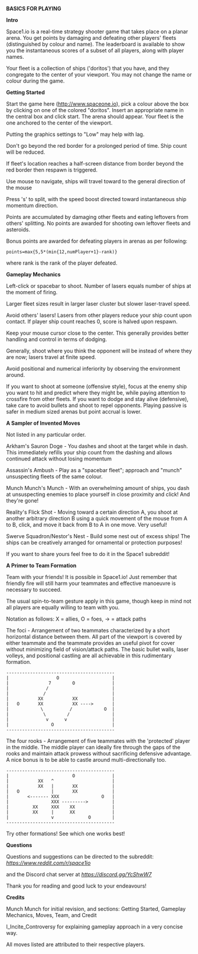 **BASICS FOR PLAYING**

**Intro**

Space1.io is a real-time strategy shooter game that takes place on a planar arena. You get points by damaging and defeating other players' fleets (distinguished by colour and name). The leaderboard is available to show you the instantaneous scores of a subset of all players, along with player names.

Your fleet is a collection of ships ('doritos') that you have, and they congregate to the center of your viewport. You may not change the name or colour during the game.


**Getting Started**

Start the game here (http://www.spaceone.io), pick a colour above the box by clicking on one of the colored "doritos". Insert an appropriate name in the central box and click start. The arena should appear. Your fleet is the one anchored to the center of the viewport.

Putting the graphics settings to "Low" may help with lag.

Don't go beyond the red border for a prolonged period of time. Ship count will be reduced.

If fleet's location reaches a half-screen distance from border beyond the red border then respawn is triggered.

Use mouse to navigate, ships will travel toward to the general direction of the mouse

Press 's' to split, with the speed boost directed toward instantaneous ship momentum direction.

Points are accumulated by damaging other fleets and eating leftovers from others' splitting. No points are awarded for shooting own leftover fleets and asteroids.

Bonus points are awarded for defeating players in arenas as per following:

    points=max{5,5*(min{12,numPlayer+1}-rank)}

where rank is the rank of the player defeated.

**Gameplay Mechanics**

Left-click or spacebar to shoot. Number of lasers equals number of ships at the moment of firing.

Larger fleet sizes result in larger laser cluster but slower laser-travel speed.

Avoid others' lasers! Lasers from other players reduce your ship count upon contact. If player ship count reaches 0, score is halved upon respawn.

Keep your mouse cursor close to the center. This generally provides better handling and control in terms of dodging.

Generally, shoot where you think the opponent will be instead of where they are now; lasers travel at finite speed.

Avoid positional and numerical inferiority by observing the environment around.

If you want to shoot at someone (offensive style), focus at the enemy ship you want to hit and predict where they might be, while paying attention to crossfire from other fleets. If you want to dodge and stay alive (defensive), take care to avoid bullets and shoot to repel opponents. Playing passive is safer in medium sized arenas but point accrual is lower.

**A Sampler of Invented Moves**

Not listed in any particular order.

Arkham's Sauron Doge - You dashes and shoot at the target while in dash. This immediately refills your ship count from the dashing and allows continued attack without losing momentum

Assassin's Ambush - Play as a "spacebar fleet"; approach and "munch" unsuspecting fleets of the same colour.

Munch Munch's Munch - With an overwhelming amount of ships, you dash at unsuspecting enemies to place yourself in close proximity and click! And they're gone!

Reality's Flick Shot - Moving toward a certain direction A, you shoot at another arbitrary direction B using a quick movement of the mouse from A to B, click, and move it back from B to A in one move. Very useful!

Swerve Squadron/Nestor's Nest - Build some nest out of excess ships! The ships can be creatively arranged for ornamental or protection purposes!

If you want to share yours feel free to do it in the Space1 subreddit!

**A Primer to Team Formation**

Team with your friends! It is possible in Space1.io! Just remember that friendly fire will still harm your teammates and effective manoeuvre is necessary to succeed.

The usual spin-to-team gesture apply in this game, though keep in mind not all players are equally willing to team with you.

Notation as follows:
    X = allies, O = foes, -> = attack paths

The foci - Arrangement of two teammates characterized by a short horizontal distance between them. All part of the viewport is covered by either teammate and the teammate provides an useful pivot for cover without minimizing field of vision/attack paths. The basic bullet walls, laser volleys, and positional castling are all achievable in this rudimentary formation.

    -----------------------------------------
    |                  O                    |
    |               7        O              |
    |              /                        |
    |             /                         |
    |           XX           XX             |
    |   O       XX           XX ---->       |
    |            \          /            O  |
    |             \        /                |
    |              v      v                 |
    |                O                      |
    -----------------------------------------

The four rooks - Arrangement of five teammates with the 'protected' player in the middle. The middle player can ideally fire through the gaps of the rooks and maintain attack prowess without sacrificing defensive advantage. A nice bonus is to be able to castle around multi-directionally too.

    -----------------------------------------
    |                        O              |
    |           XX   ^                      |
    |           XX   |       XX             |
    |   O            |       XX             |
    |       <------- XXX                O   |
    |                XXX --------->         |
    |         XX     XXX    XX              |
    |         XX     |      XX              |
    |                v             O        |
    -----------------------------------------

Try other formations! See which one works best!

**Questions**

Questions and suggestions can be directed to the subreddit: *https://www.reddit.com/r/space1io*

and the Discord chat server at *https://discord.gg/YcShwW7*

Thank you for reading and good luck to your endeavours!

**Credits**

Munch Munch for initial revision, and sections: Getting Started, Gameplay Mechanics, Moves, Team, and Credit

I_Incite_Controversy for explaining gameplay approach in a very concise way.

All moves listed are attributed to their respective players.
